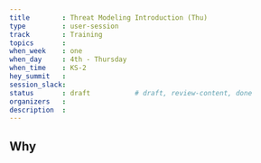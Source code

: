 ```yaml
---
title        : Threat Modeling Introduction (Thu)
type         : user-session
track        : Training
topics       : 
when_week    : one
when_day     : 4th - Thursday
when_time    : KS-2
hey_summit   :
session_slack:
status       : draft           # draft, review-content, done
organizers   :
description  : 
---
```


## Why

<!--Add intro-->
